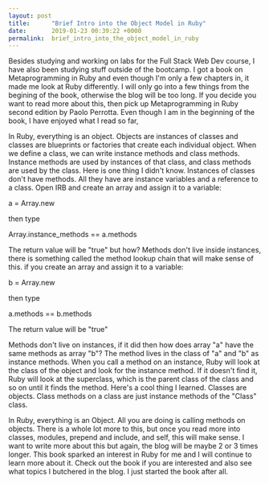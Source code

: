 ```yaml
---
layout: post
title:      "Brief Intro into the Object Model in Ruby"
date:       2019-01-23 00:39:22 +0000
permalink:  brief_intro_into_the_object_model_in_ruby
---
```



Besides studying and working on labs for the Full Stack Web Dev course, I have also been studying stuff outside of the bootcamp. I got a book on Metaprogramming in Ruby and even though I'm only a few chapters in, it made me look at Ruby differently. I will only go into a few things from the begining of the book, otherwise the blog will be too long. If you decide you want to read more about this, then pick up Metaprogramming in Ruby second edition by Paolo Perrotta. Even though I am in the beginning of the book, I have enjoyed what I read so far, 

In Ruby, everything is an object. Objects are instances of classes and classes are blueprints or factories that create each individual object. When we define a class, we can write instance methods and class methods. Instance methods are used by instances of that class, and class methods are used by the class. Here is one thing I didn't know. Instances of classes don't have methods. All they have are instance variables and a reference to a class. Open IRB and create an array and assign it to a variable: 

a = Array.new 

then type 

Array.instance_methods == a.methods 

The return value will be "true" but how? Methods don't live inside instances, there is something called the method lookup chain that will make sense of this. if you create an array and assign it to a variable:

b = Array.new 

then type 

a.methods == b.methods

The return value will be "true"

Methods don't live on instances, if it did then how does array "a" have the same methods as array "b"? The method lives in the class of "a" and "b" as instance methods. When you call a method on an instance, Ruby will look at the class of the object and look for the instance method. If it doesn't find it, Ruby will look at the superclass, which is the parent class of the class and so on until it finds the method. Here's a cool thing I learned. Classes are objects. Class methods on a class are just instance methods of the "Class" class. 

 In Ruby, everything is an Object. All you are doing is calling methods on objects. There is a whole lot more to this, but once you read more into classes, modules, prepend and include, and self, this will make sense. I want to write more about this but again, the blog will be maybe 2 or 3 times longer. This book sparked an interest in Ruby for me and I will continue to learn more about it. Check out the book if you are interested and also see what topics I butchered in the blog. I just started the book after all.
